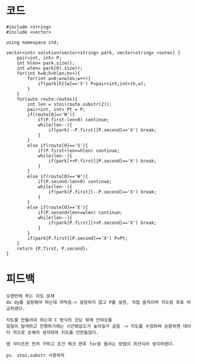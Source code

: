 # 코드

    #include <string>
    #include <vector>

    using namespace std;

    vector<int> solution(vector<string> park, vector<string> routes) {    
        pair<int, int> P;
        int hlen= park.size();
        int wlen= park[0].size();
        for(int h=0;h<hlen;h++){
            for(int w=0;w<wlen;w++){
                if(park[h][w]=='S') P=pair<int,int>(h,w);
            }
        }
        for(auto route:routes){
            int len = stoi(route.substr(2));        
            pair<int, int> Pt = P;        
            if(route[0]=='N'){
                if(P.first-len<0) continue;
                while(len--){       
                    if(park[--P.first][P.second]=='X') break;
                }
            }
            else if(route[0]=='S'){
                if(P.first+len>=hlen) continue;
                while(len--){                
                    if(park[++P.first][P.second]=='X') break;
                }            
            }
            else if(route[0]=='W'){
                if(P.second-len<0) continue;
                while(len--){                
                    if(park[P.first][--P.second]=='X') break;
                }            
            }
            else if(route[0]=='E'){
                if(P.second+len>=wlen) continue;
                while(len--){                
                    if(park[P.first][++P.second]=='X') break;
                }            
            }        
            if(park[P.first][P.second]=='X') P=Pt;                
        }    
        return {P.first, P.second};
    }    

# 피드백

    오랜만에 푸는 지도 문제
    dx dy를 설정해야 하는데 까먹음-> 설정하지 않고 P를 설정, 직접 움직이며 지도랑 좌표 비교하였다.

    지도를 만들어야 하는데 C 방식의 코딩 밖에 안떠오름
    일일이 탐색하고 진행하기에는 시간복잡도가 높아질거 같음 -> 지도를 수정하며 순환하면 데이터 적으로 손해라 생각하여 지도를 안만들었다.

    맵 사이즈만 먼저 구하고 조건 체크 한후 for문 돌리는 방법이 최선이라 생각하였다.
    
    ps. stoi,substr 사용하자
